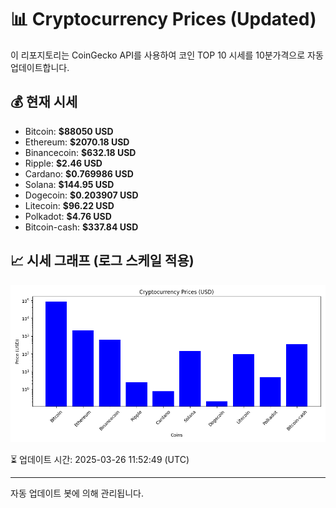 
# 📊 Cryptocurrency Prices (Updated)

이 리포지토리는 CoinGecko API를 사용하여 코인 TOP 10 시세를 10분가격으로 자동 업데이트합니다.

## 💰 현재 시세
- Bitcoin: **$88050 USD**
- Ethereum: **$2070.18 USD**
- Binancecoin: **$632.18 USD**
- Ripple: **$2.46 USD**
- Cardano: **$0.769986 USD**
- Solana: **$144.95 USD**
- Dogecoin: **$0.203907 USD**
- Litecoin: **$96.22 USD**
- Polkadot: **$4.76 USD**
- Bitcoin-cash: **$337.84 USD**

## 📈 시세 그래프 (로그 스케일 적용)
![Crypto Prices](crypto_prices.png)

⏳ 업데이트 시간: 2025-03-26 11:52:49 (UTC)

---
자동 업데이트 봇에 의해 관리됩니다.
